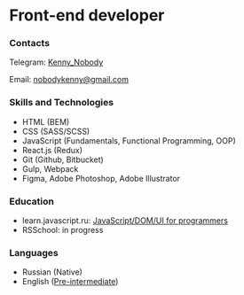 # Front-end developer

### Contacts

Telegram: [Kenny_Nobody](https://t.me/Kenny_Nobody)

Email: [nobodykenny@gmail.com](mailto:nobodykenny@gmail.com)

### Skills and Technologies

- HTML (BEM)
- CSS (SASS/SCSS)
- JavaScript (Fundamentals, Functional Programming, OOP)
- React.js (Redux)
- Git (Github, Bitbucket)
- Gulp, Webpack
- Figma, Adobe Photoshop, Adobe Illustrator

### Education

- learn.javascript.ru: [JavaScript/​DOM/UI for programmers](https://learn.javascript.ru/courses/js-20180219-2100/kenny-nobody/en/certificate.jpg)
- RSSchool: in progress

### Languages
- Russian (Native)
- English ([Pre-intermediate](https://simpler.via-mobi.com/storage/certificate/186/185903_PQfLZYczL0UvC6An.png))
